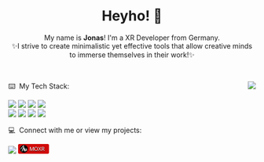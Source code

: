 <div align="center">
<h1>Heyho! 🗿</h1>
My name is <b>Jonas</b>! I'm a XR Developer from Germany.<br>
✨I strive to create minimalistic yet effective tools that allow creative minds to immerse themselves in their work!✨
</div>
<p><br></p>
<img src="https://github-readme-stats.vercel.app/api/top-langs/?username=j0nes-L&layout=compact&theme=dark&card_width=485"align="right">

⌨️ &nbsp;My Tech Stack:<br>
<p align="left">
<img src="https://img.shields.io/badge/-Unity-%23444444?logo=Unity&logoColor=white"/>
<img src="https://custom-icon-badges.demolab.com/badge/C%23-%23239120.svg?logo=cshrp&logoColor=white"/>
<img src="https://img.shields.io/badge/Blender-%23F5792A.svg?logo=blender&logoColor=white"/>
<img src="https://custom-icon-badges.demolab.com/badge/Visual%20Studio-5C2D91.svg?&logo=visualstudio&logoColor=white"/><br>
<img src="https://custom-icon-badges.demolab.com/badge/Visual%20Studio%20Code-0078d7.svg?logo=vsc&logoColor=white"/>
<img src="https://img.shields.io/badge/HTML-%23E34F26.svg?logo=html5&logoColor=white"/>
<img src="https://img.shields.io/badge/CSS-639?logo=css&logoColor=fff"/>
<img src="https://img.shields.io/badge/Python-3776AB?logo=python&logoColor=fff"/>
</p>

💻 &nbsp;Connect with me or view my projects:<br>
<p align="left">
<a href="https://www.linkedin.com/in/jonas-ludorf/"><img src="https://custom-icon-badges.demolab.com/badge/LinkedIn-0A66C2?logo=linkedin-white&logoColor=fff"/></a>
<a href="https://j0nes-l.github.io/moxr/"><img src="https://raw.githubusercontent.com/j0nes-L/j0nes-L/refs/heads/main/assets/MOXR_Chip.svg" height="20px"></a>
</p>
